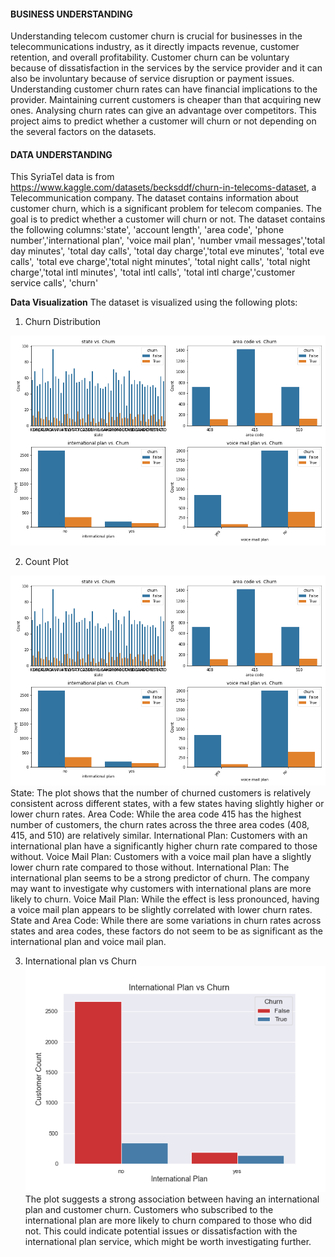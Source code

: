 #### BUSINESS UNDERSTANDING

Understanding telecom customer churn is crucial for businesses in the telecommunications industry, as it directly impacts revenue, customer retention, and overall profitability. Customer churn can be voluntary because of dissatisfaction in the services by the service provider and it can also be involuntary because of service disruption or payment issues. Understanding customer churn rates can have financial implications to the provider. Maintaining current customers is cheaper than that acquiring new ones. Analysing churn rates can give an advantage over competitors. This project aims to predict whether a customer will churn or not depending on the several factors on the datasets.

#### DATA UNDERSTANDING

This SyriaTel data is from https://www.kaggle.com/datasets/becksddf/churn-in-telecoms-dataset, a Telecommunication company. The dataset contains information about customer churn, which is a significant problem for telecom companies. The goal is to predict whether a customer will churn or not. The dataset contains the following columns:'state', 'account length', 'area code', 'phone number','international plan', 'voice mail plan', 'number vmail messages','total day minutes', 'total day calls', 'total day charge','total eve minutes', 'total eve calls', 'total eve charge','total night minutes', 'total night calls', 'total night charge','total intl minutes', 'total intl calls', 'total intl charge','customer service calls', 'churn'

**Data Visualization**
The dataset is visualized using the following plots:
1. Churn Distribution

![alt text](image.png)

2. Count Plot

![alt text](image-1.png)
State: The plot shows that the number of churned customers is relatively consistent across different states, with a few states having slightly higher or lower churn rates.
Area Code: While the area code 415 has the highest number of customers, the churn rates across the three area codes (408, 415, and 510) are relatively similar.
International Plan: Customers with an international plan have a significantly higher churn rate compared to those without.
Voice Mail Plan: Customers with a voice mail plan have a slightly lower churn rate compared to those without.
International Plan: The international plan seems to be a strong predictor of churn. The company may want to investigate why customers with international plans are more likely to churn.
Voice Mail Plan: While the effect is less pronounced, having a voice mail plan appears to be slightly correlated with lower churn rates.
State and Area Code: While there are some variations in churn rates across states and area codes, these factors do not seem to be as significant as the international plan and voice mail plan.

3. International plan vs Churn
![alt text](<Visualizations/International Plan vs Churn.png>)
The plot suggests a strong association between having an international plan and customer churn. Customers who subscribed to the international plan are more likely to churn compared to those who did not. This could indicate potential issues or dissatisfaction with the international plan service, which might be worth investigating further.


